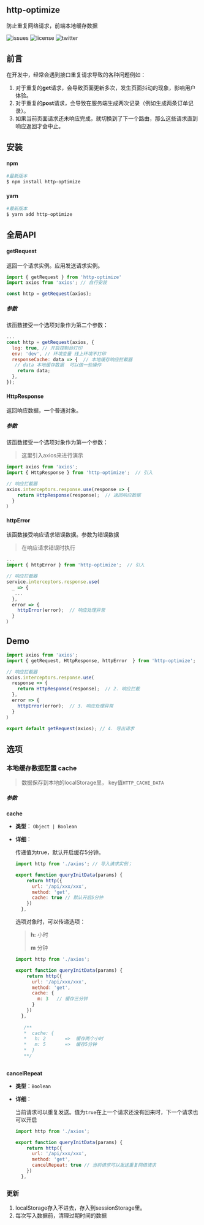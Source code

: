 ## http-optimize 

防止重复网络请求，前端本地缓存数据

![issues](https://img.shields.io/github/issues/hzs0623/http-optimize) ![license](https://img.shields.io/github/license/hzs0623/http-optimize) ![twitter](https://img.shields.io/twitter/url?url=https%3A%2F%2Fgithub.com%2Fhzs0623%2Fhttp-optimize)


## 前言

在开发中，经常会遇到接口重复请求导致的各种问题例如：

1. 对于重复的**get**请求，会导致页面更新多次，发生页面抖动的现象，影响用户体验。
2. 对于重复的**post**请求，会导致在服务端生成两次记录（例如生成两条订单记录）。
3. 如果当前页面请求还未响应完成，就切换到了下一个路由，那么这些请求直到响应返回才会中止。


## 安装

#### npm

```sh
#最新版本
$ npm install http-optimize
```

#### yarn

```sh
#最新版本
$ yarn add http-optimize 
```



## 全局API

#### getRequest

返回一个请求实例。应用发送请求实例。

```js
import { getRequest } from 'http-optimize'
import axios from 'axios'; // 自行安装

const http = getRequest(axios);

```

##### 参数

该函数接受一个选项对象作为第二个参数：

```js
...
const http = getRequest(axios, {
  log: true, // 开启控制台打印
  env: 'dev', // 环境变量 线上环境不打印
  responseCache: data => {  // 本地缓存响应拦截器
   // data 本地缓存数据  可以做一些操作
    return data;  
  },
});

```

#### HttpResponse

返回响应数据，一个普通对象。

##### 参数

该函数接受一个选项对象作为第一个参数：

> 这里引入axios来进行演示

```js
import axios from 'axios'; 
import { HttpResponse } from 'http-optimize';  // 引入

// 响应拦截器
axios.interceptors.response.use(response => {
    return HttpResponse(response);  // 返回响应数据
  }
）

```

#### httpError

该函数接受响应请求错误数据。参数为错误数据

> 在响应请求错误时执行

```js
...
import { httpError } from 'http-optimize';  // 引入

// 响应拦截器
service.interceptors.response.use(
  _ => {
   ...
  },
  error => {
    httpError(error);  // 响应处理异常
  }
）
```

## Demo

```js
import axios from 'axios';
import { getRequest, HttpResponse, httpError  } from 'http-optimize';   // 1. 导入

// 响应拦截器
axios.interceptors.response.use(
  response => {
    return HttpResponse(response);  // 2. 响应拦截
  },
  error => {
    httpError(error);  // 3. 响应处理异常
  }
）

export default getRequest(axios); // 4. 导出请求
```

## 选项

### 本地缓存数据配置 **cache**

> 数据保存到本地的localStorage里， key值`HTTP_CACHE_DATA`

##### 参数

**cache** 

- **类型**： `Object | Boolean`

- **详细**：

  传递值为true，默认开启缓存5分钟。

  ```js
  import http from './axios'; // 导入请求实例；
  
  export function queryInitData(params) {
      return http({
        url: '/api/xxx/xxx', 
        method: 'get',  
        cache: true // 默认开启5分钟
      })
    },
  ```

  选项对象时，可以传递选项：

  > **h:**    小时
  >
  > **m**     分钟

  ```js
  import http from './axios'; 
  
  export function queryInitData(params) {
      return http({
        url: '/api/xxx/xxx', 
        method: 'get',  
        cache: {
          m: 3   // 缓存三分钟
        }
      })
    },
   
     /**
     *  cache: {
     *   h: 2       =>  缓存两个小时
     *   m: 5       =>  缓存5分钟
     *  }
     **/
   
  ```

**cancelRepeat**

- **类型**：`Boolean`

- **详细**：

  当前请求可以重复发送。值为`true`在上一个请求还没有回来时，下一个请求也可以开启

  ```js
  import http from './axios'; 
  
  export function queryInitData(params) {
      return http({
        url: '/api/xxx/xxx', 
        method: 'get', 
        cancelRepeat: true // 当前请求可以发送重复网络请求
      })
    },
  ```

  

### 更新

1. localStorage存入不进去，存入到sessionStorage里。 
2. 每次写入数据前，清理过期时间的数据


